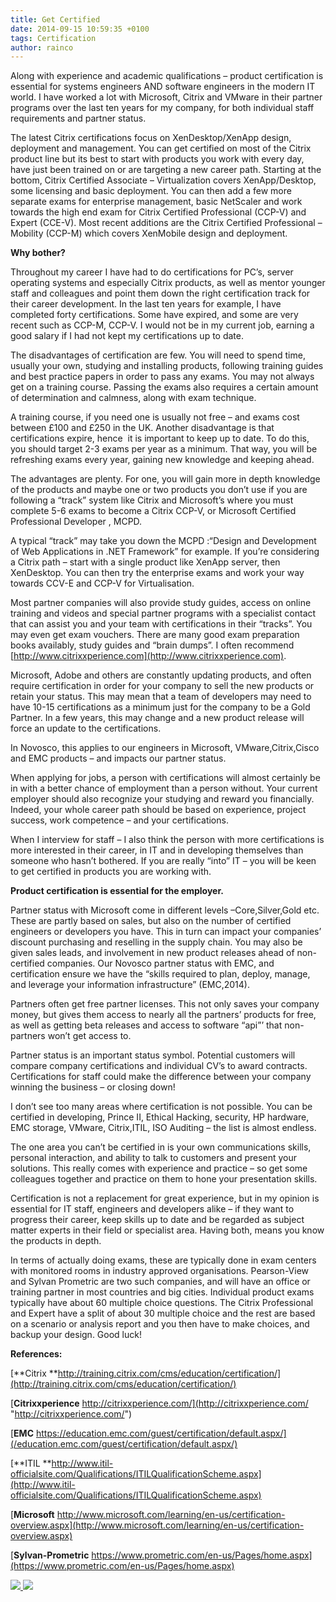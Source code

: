 ```yaml
---
title: Get Certified
date: 2014-09-15 10:59:35 +0100
tags: Certification
author: rainco
---
```


Along with experience and academic qualifications – product certification is essential for systems engineers AND software engineers in the modern IT world. I have worked a lot with Microsoft, Citrix and VMware in their partner programs over the last ten years for my company, for both individual staff requirements and partner status.

The latest Citrix certifications focus on XenDesktop/XenApp design, deployment and management. You can get certified on most of the Citrix product line but its best to start with products you work with every day, have just been trained on or are targeting a new career path. Starting at the bottom, Citrix Certified Associate – Virtualization covers XenApp/Desktop, some licensing and basic deployment. You can then add a few more separate exams for enterprise management, basic NetScaler and work towards the high end exam for Citrix Certified Professional (CCP-V) and Expert (CCE-V). Most recent additions are the Citrix Certified Professional – Mobility (CCP-M) which covers XenMobile design and deployment.

**Why bother?**

Throughout my career I have had to do certifications for PC’s, server operating systems and especially Citrix products, as well as mentor younger staff and colleagues and point them down the right certification track for their career development. In the last ten years for example, I have completed forty certifications. Some have expired, and some are very recent such as CCP-M, CCP-V. I would not be in my current job, earning a good salary if I had not kept my certifications up to date.

The disadvantages of certification are few. You will need to spend time, usually your own, studying and installing products, following training guides and best practice papers in order to pass any exams. You may not always get on a training course. Passing the exams also requires a certain amount of determination and calmness, along with exam technique.

A training course, if you need one is usually not free – and exams cost between £100 and £250 in the UK. Another disadvantage is that certifications expire, hence  it is important to keep up to date. To do this, you should target 2-3 exams per year as a minimum. That way, you will be refreshing exams every year, gaining new knowledge and keeping ahead.

The advantages are plenty. For one, you will gain more in depth knowledge of the products and maybe one or two products you don’t use if you are following a “track” system like Citrix and Microsoft’s where you must complete 5-6 exams to become a Citrix CCP-V, or Microsoft Certified Professional Developer , MCPD.

A typical “track” may take you down the MCPD :“Design and Development of Web Applications in .NET Framework” for example. If you’re considering a Citrix path – start with a single product like XenApp server, then XenDesktop. You can then try the enterprise exams and work your way towards CCV-E and CCP-V for Virtualisation.

Most partner companies will also provide study guides, access on online training and videos and special partner programs with a specialist contact that can assist you and your team with certifications in their “tracks”. You may even get exam vouchers. There are many good exam preparation books availably, study guides and “brain dumps”. I often recommend [http://www.citrixxperience.com](http://www.citrixxperience.com).

Microsoft, Adobe and others are constantly updating products, and often require certification in order for your company to sell the new products or retain your status. This may mean that a team of developers may need to have 10-15 certifications as a minimum just for the company to be a Gold Partner. In a few years, this may change and a new product release will force an update to the certifications.

In Novosco, this applies to our engineers in Microsoft, VMware,Citrix,Cisco and EMC products – and impacts our partner status.

When applying for jobs, a person with certifications will almost certainly be in with a better chance of employment than a person without. Your current employer should also recognize your studying and reward you financially. Indeed, your whole career path should be based on experience, project success, work competence – and your certifications.

When I interview for staff – I also think the person with more certifications is more interested in their career, in IT and in developing themselves than someone who hasn’t bothered. If you are really “into” IT – you will be keen to get certified in products you are working with.

**Product certification is essential for the employer.**

Partner status with Microsoft come in different levels –Core,Silver,Gold etc. These are partly based on sales, but also on the number of certified engineers or developers you have. This in turn can impact your companies’ discount purchasing and reselling in the supply chain. You may also be given sales leads, and involvement in new product releases ahead of non-certified companies. Our Novosco partner status with EMC, and certification ensure we have the “skills required to plan, deploy, manage, and leverage your information infrastructure” (EMC,2014).

Partners often get free partner licenses. This not only saves your company money, but gives them access to nearly all the partners’ products for free, as well as getting beta releases and access to software “api”’ that non-partners won’t get access to.

Partner status is an important status symbol. Potential customers will compare company certifications and individual CV’s to award contracts. Certifications for staff could make the difference between your company winning the business – or closing down!

I don’t see too many areas where certification is not possible. You can be certified in developing, Prince II, Ethical Hacking, security, HP hardware, EMC storage, VMware, Citrix,ITIL, ISO Auditing – the list is almost endless.

The one area you can’t be certified in is your own communications skills, personal interaction, and ability to talk to customers and present your solutions. This really comes with experience and practice – so get some colleagues together and practice on them to hone your presentation skills.

Certification is not a replacement for great experience, but in my opinion is essential for IT staff, engineers and developers alike – if they want to progress their career, keep skills up to date and be regarded as subject matter experts in their field or specialist area. Having both, means you know the products in depth.

In terms of actually doing exams, these are typically done in exam centers with monitored rooms in industry approved organisations. Pearson-View and Sylvan Prometric are two such companies, and will have an office or training partner in most countries and big cities. Individual product exams typically have about 60 multiple choice questions. The Citrix Professional and Expert have a split of about 30 multiple choice and the rest are based on a scenario or analysis report and you then have to make choices, and backup your design. Good luck!

**References:**

[**Citrix **http://training.citrix.com/cms/education/certification/](http://training.citrix.com/cms/education/certification/)

[**Citrixxperience** http://citrixxperience.com/](http://citrixxperience.com/ "http://citrixxperience.com/")

[**EMC** https://education.emc.com/guest/certification/default.aspx/](/education.emc.com/guest/certification/default.aspx/)

[**ITIL **http://www.itil-officialsite.com/Qualifications/ITILQualificationScheme.aspx](http://www.itil-officialsite.com/Qualifications/ITILQualificationScheme.aspx)

[**Microsoft** http://www.microsoft.com/learning/en-us/certification-overview.aspx](http://www.microsoft.com/learning/en-us/certification-overview.aspx)

[**Sylvan-Prometric** https://www.prometric.com/en-us/Pages/home.aspx](https://www.prometric.com/en-us/Pages/home.aspx)

    
[ ![](http://feeds.wordpress.com/1.0/comments/cjrainey.wordpress.com/178/) ](http://feeds.wordpress.com/1.0/gocomments/cjrainey.wordpress.com/178/) ![](http://pixel.wp.com/b.gif?host=cjrainey.wordpress.com&blog=60326277&post=178&subd=cjrainey&ref=&feed=1)
